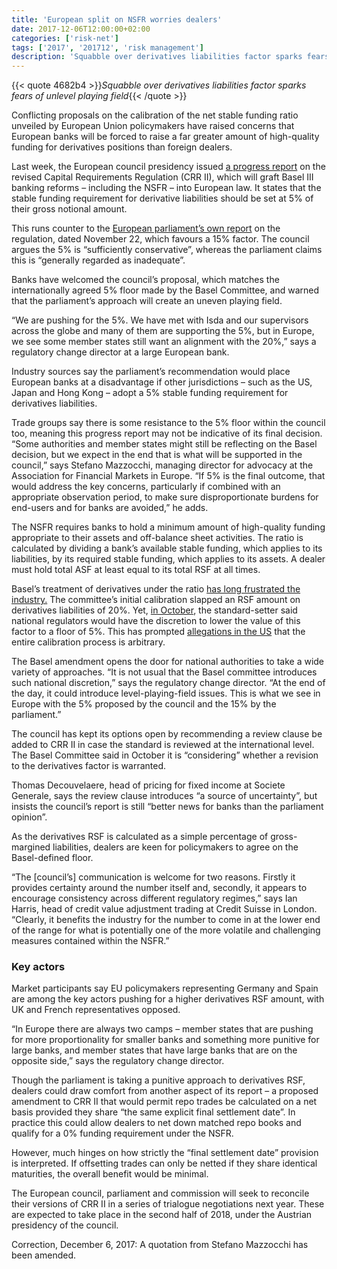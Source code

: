 ```yaml
---
title: 'European split on NSFR worries dealers'
date: 2017-12-06T12:00:00+02:00
categories: ['risk-net']
tags: ['2017', '201712', 'risk management']
description: 'Squabble over derivatives liabilities factor sparks fears of unlevel playing field'
---
```


{{< quote 4682b4 >}}_Squabble over derivatives liabilities factor sparks fears of unlevel playing field_{{< /quote >}}

Conflicting proposals on the calibration of the net stable funding ratio unveiled by European Union policymakers have raised concerns that European banks will be forced to raise a far greater amount of high-quality funding for derivatives positions than foreign dealers.

Last week, the European council presidency issued [a progress report](http://data.consilium.europa.eu/doc/document/ST-14896-2017-REV-1/en/pdf) on the revised Capital Requirements Regulation (CRR II), which will graft Basel III banking reforms – including the NSFR – into European law. It states that the stable funding requirement for derivative liabilities should be set at 5% of their gross notional amount.

This runs counter to the [European parliament’s own report](http://www.europarl.europa.eu/sides/getDoc.do?type=COMPARL&reference=PE-613.409&format=PDF&language=EN&secondRef=02) on the regulation, dated November 22, which favours a 15% factor. The council argues the 5% is “sufficiently conservative”, whereas the parliament claims this is “generally regarded as inadequate”.

Banks have welcomed the council’s proposal, which matches the internationally agreed 5% floor made by the Basel Committee, and warned that the parliament’s approach will create an uneven playing field.

“We are pushing for the 5%. We have met with Isda and our supervisors across the globe and many of them are supporting the 5%, but in Europe, we see some member states still want an alignment with the 20%,” says a regulatory change director at a large European bank.

Industry sources say the parliament’s recommendation would place European banks at a disadvantage if other jurisdictions – such as the US, Japan and Hong Kong – adopt a 5% stable funding requirement for derivatives liabilities.

Trade groups say there is some resistance to the 5% floor within the council too, meaning this progress report may not be indicative of its final decision. “Some authorities and member states might still be reflecting on the Basel decision, but we expect in the end that is what will be supported in the council,” says Stefano Mazzocchi, managing director for advocacy at the Association for Financial Markets in Europe. “If 5% is the final outcome, that would address the key concerns, particularly if combined with an appropriate observation period, to make sure disproportionate burdens for end-users and for banks are avoided,” he adds.

The NSFR requires banks to hold a minimum amount of high-quality funding appropriate to their assets and off-balance sheet activities. The ratio is calculated by dividing a bank’s available stable funding, which applies to its liabilities, by its required stable funding, which applies to its assets. A dealer must hold total ASF at least equal to its total RSF at all times.

Basel’s treatment of derivatives under the ratio [has long frustrated the industry.](https://www.risk.net/derivatives/2462270/funding-flap-dealers-slam-nsfr-impact-derivatives) The committee’s initial calibration slapped an RSF amount on derivatives liabilities of 20%. Yet, [in October](https://www.bis.org/press/p171006.htm), the standard-setter said national regulators would have the discretion to lower the value of this factor to a floor of 5%. This has prompted [allegations in the US](https://www.risk.net/regulation/basel-committee/5361766/basel-concession-strengthens-us-opposition-to-nsfr) that the entire calibration process is arbitrary.

The Basel amendment opens the door for national authorities to take a wide variety of approaches. “It is not usual that the Basel committee introduces such national discretion,” says the regulatory change director. “At the end of the day, it could introduce level-playing-field issues. This is what we see in Europe with the 5% proposed by the council and the 15% by the parliament.”

The council has kept its options open by recommending a review clause be added to CRR II in case the standard is reviewed at the international level. The Basel Committee said in October it is “considering” whether a revision to the derivatives factor is warranted.

Thomas Decouvelaere, head of pricing for fixed income at Societe Generale, says the review clause introduces “a source of uncertainty”, but insists the council’s report is still “better news for banks than the parliament opinion”.

As the derivatives RSF is calculated as a simple percentage of gross-margined liabilities, dealers are keen for policymakers to agree on the Basel-defined floor.

“The [council’s] communication is welcome for two reasons. Firstly it provides certainty around the number itself and, secondly, it appears to encourage consistency across different regulatory regimes,” says Ian Harris, head of credit value adjustment trading at Credit Suisse in London. “Clearly, it benefits the industry for the number to come in at the lower end of the range for what is potentially one of the more volatile and challenging measures contained within the NSFR.”

### Key actors

Market participants say EU policymakers representing Germany and Spain are among the key actors pushing for a higher derivatives RSF amount, with UK and French representatives opposed.

“In Europe there are always two camps – member states that are pushing for more proportionality for smaller banks and something more punitive for large banks, and member states that have large banks that are on the opposite side,” says the regulatory change director.

Though the parliament is taking a punitive approach to derivatives RSF, dealers could draw comfort from another aspect of its report – a proposed amendment to CRR II that would permit repo trades be calculated on a net basis provided they share “the same explicit final settlement date”. In practice this could allow dealers to net down matched repo books and qualify for a 0% funding requirement under the NSFR.

However, much hinges on how strictly the “final settlement date” provision is interpreted. If offsetting trades can only be netted if they share identical maturities, the overall benefit would be minimal.

The European council, parliament and commission will seek to reconcile their versions of CRR II in a series of trialogue negotiations next year. These are expected to take place in the second half of 2018, under the Austrian presidency of the council.

Correction, December 6, 2017: A quotation from Stefano Mazzocchi has been amended.

